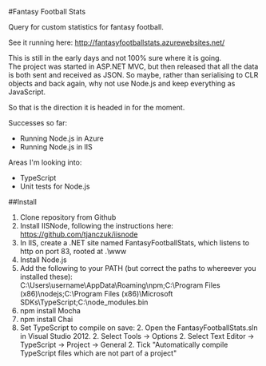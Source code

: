 #Fantasy Football Stats

Query for custom statistics for fantasy football.

See it running here: http://fantasyfootballstats.azurewebsites.net/

This is still in the early days and not 100% sure where it is going.  
The project was started in ASP.NET MVC, but then released that all the data is both sent and received as JSON.
So maybe, rather than serialising to CLR objects and back again, why not use Node.js and keep everything as JavaScript.

So that is the direction it is headed in for the moment.

Successes so far:

- Running Node.js in Azure
- Running Node.js in IIS

Areas I'm looking into:

- TypeScript
- Unit tests for Node.js



##Install

1.  Clone repository from Github
1.  Install IISNode, following the instructions here: https://github.com/tjanczuk/iisnode
1.  In IIS, create a .NET site named FantasyFootballStats, which listens to http on port 83, rooted at .\www
1.  Install Node.js
1.  Add the following to your PATH (but correct the paths to whereever you installed these):  
C:\Users\username\AppData\Roaming\npm;C:\Program Files (x86)\nodejs\;C:\Program Files (x86)\Microsoft SDKs\TypeScript\;C:\node_modules\.bin
1.  npm install Mocha
1.  npm install Chai
1.  Set TypeScript to compile on save:
    2.  Open the FantasyFootballStats.sln in Visual Studio 2012.
    2.  Select Tools -> Options
    2.  Select Text Editor -> TypeScript -> Project -> General
    2.  Tick "Automatically compile TypeScript files which are not part of a project"
